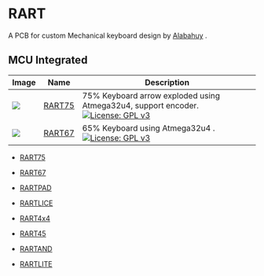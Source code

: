 # RART
A PCB for custom Mechanical keyboard design by [Alabahuy](https://github.com/alabahuy) .

## MCU Integrated

| Image | Name | Description |
| --- | --- | --- |
| <img loading="lazy" minwidth="500" src="https://i.imgur.com/aU5zGnD.jpeg"> | [RART75](https://github.com/alabahuy/RART/tree/master/RART75) | 75% Keyboard arrow exploded using Atmega32u4, support encoder. <br /> [![License: GPL v3](https://img.shields.io/badge/License-GPLv3-blue.svg)](https://www.gnu.org/licenses/gpl-3.0) |
| <img loading="lazy" minwidth="500" src="https://i.imgur.com/b8dKcU2.png"> | [RART67](https://github.com/alabahuy/RART/tree/master/RART67) | 65% Keyboard using Atmega32u4 . <br /> [![License: GPL v3](https://img.shields.io/badge/License-GPLv3-blue.svg)](https://www.gnu.org/licenses/gpl-3.0) |


* [RART75](https://github.com/alabahuy/RART/tree/master/RART75)

* [RART67](https://github.com/alabahuy/RART/tree/master/RART67)

* [RARTPAD](https://github.com/alabahuy/RART/tree/master/RARTPAD)

* [RARTLICE](https://github.com/alabahuy/RART/tree/master/RARTLICE)

* [RART4x4](https://github.com/alabahuy/RART/tree/master/RART4X4)

* [RART45](https://github.com/alabahuy/RART/tree/master/RART45)

* [RARTAND](https://github.com/alabahuy/RART/tree/master/RARTAND)

* [RARTLITE](https://github.com/alabahuy/RART/tree/master/RARTLITE)
